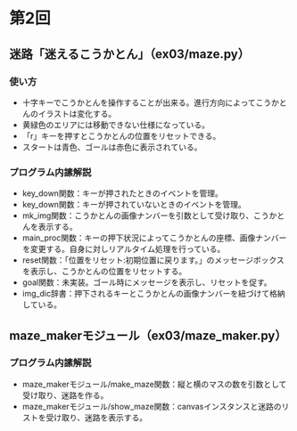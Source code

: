 # 第2回
## 迷路「迷えるこうかとん」（ex03/maze.py）
### 使い方
* 十字キーでこうかとんを操作することが出来る。進行方向によってこうかとんのイラストは変化する。
* 黄緑色のエリアには移動できない仕様になっている。
* 「r」キーを押すとこうかとんの位置をリセットできる。
* スタートは青色、ゴールは赤色に表示されている。
### プログラム内䛾解説
* key_down関数：キーが押されたときのイベントを管理。
* key_down関数：キーが押されていないときのイベントを管理。
* mk_img関数：こうかとんの画像ナンバーを引数として受け取り、こうかとんを表示する。
* main_proc関数：キーの押下状況によってこうかとんの座標、画像ナンバーを変更する。自身に対しリアルタイム処理を行っている。
* reset関数：「位置をリセット:初期位置に戻ります。」のメッセージボックスを表示し、こうかとんの位置をリセットする。
* goal関数：未実装。ゴール時にメッセージを表示し、リセットを促す。
* img_dic辞書：押下されるキーとこうかとんの画像ナンバーを紐づけて格納している。
## maze_makerモジュール（ex03/maze_maker.py）
### プログラム内䛾解説
* maze_makerモジュール/make_maze関数：縦と横のマスの数を引数として受け取り、迷路を作る。
* maze_makerモジュール/show_maze関数：canvasインスタンスと迷路のリストを受け取り、迷路を表示する。